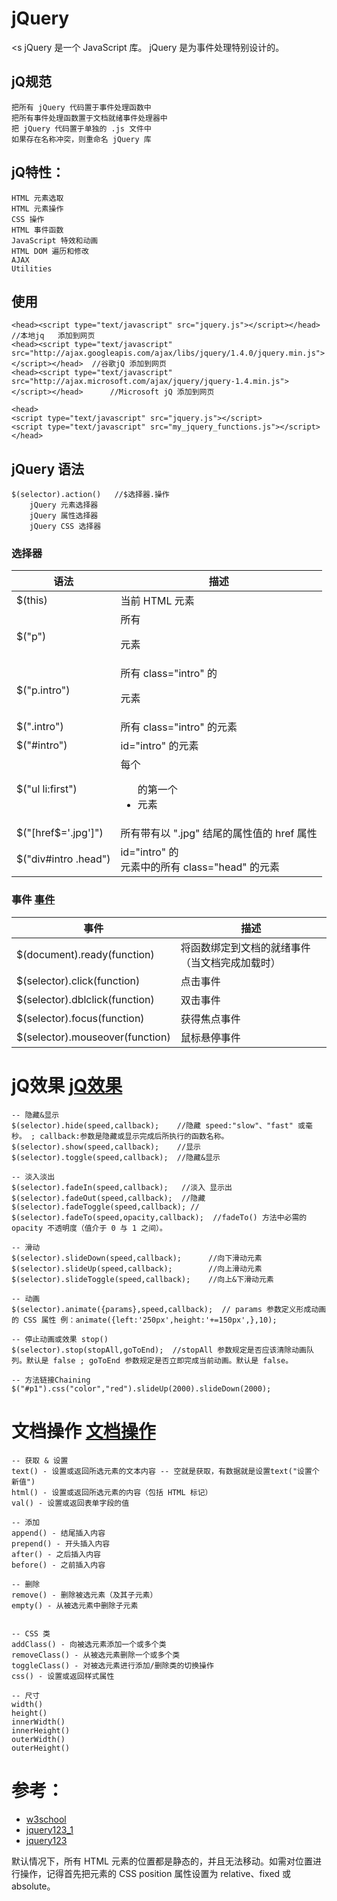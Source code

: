 # jQuery
<s
jQuery 是一个 JavaScript 库。
jQuery 是为事件处理特别设计的。
>

## jQ规范
    把所有 jQuery 代码置于事件处理函数中
    把所有事件处理函数置于文档就绪事件处理器中
    把 jQuery 代码置于单独的 .js 文件中
    如果存在名称冲突，则重命名 jQuery 库

## jQ特性：
    HTML 元素选取
    HTML 元素操作
    CSS 操作
    HTML 事件函数
    JavaScript 特效和动画
    HTML DOM 遍历和修改
    AJAX
    Utilities

## 使用
```
<head><script type="text/javascript" src="jquery.js"></script></head>  //本地jq   添加到网页 
<head><script type="text/javascript" src="http://ajax.googleapis.com/ajax/libs/jquery/1.4.0/jquery.min.js"></script></head>  //谷歌jQ 添加到网页 
<head><script type="text/javascript" src="http://ajax.microsoft.com/ajax/jquery/jquery-1.4.min.js"></script></head>      //Microsoft jQ 添加到网页 

<head>
<script type="text/javascript" src="jquery.js"></script>
<script type="text/javascript" src="my_jquery_functions.js"></script>
</head>

```

## jQuery 语法
```
$(selector).action()   //$选择器.操作
	jQuery 元素选择器 
	jQuery 属性选择器
	jQuery CSS 选择器
```

### 选择器 [](https://www.w3school.com.cn/jquery/jquery_ref_selectors.asp)
语法|描述
---|---
$(this) 	      | 当前 HTML 元素
$("p") 	          | 所有 <p> 元素
$("p.intro") 	  | 所有 class="intro" 的 <p> 元素
$(".intro") 	  | 所有 class="intro" 的元素
$("#intro") 	  | id="intro" 的元素
$("ul li:first")  | 每个 <ul> 的第一个 <li> 元素
$("[href$='.jpg']")    | 所有带有以 ".jpg" 结尾的属性值的 href 属性
$("div#intro .head")   | id="intro" 的 <div> 元素中的所有 class="head" 的元素

### 事件 [事件](https://www.w3school.com.cn/jquery/jquery_ref_events.asp)
事件|描述
---|---
$(document).ready(function) 	| 将函数绑定到文档的就绪事件（当文档完成加载时）
$(selector).click(function) 	| 点击事件
$(selector).dblclick(function) 	| 双击事件
$(selector).focus(function) 	| 获得焦点事件
$(selector).mouseover(function) | 鼠标悬停事件


# jQ效果  [jQ效果](https://www.w3school.com.cn/jquery/jquery_ref_effects.asp)
```
-- 隐藏&显示 
$(selector).hide(speed,callback);    //隐藏 speed:"slow"、"fast" 或毫秒。 ; callback:参数是隐藏或显示完成后所执行的函数名称。
$(selector).show(speed,callback);    //显示
$(selector).toggle(speed,callback);  //隐藏&显示 

-- 淡入淡出
$(selector).fadeIn(speed,callback);   //淡入 显示出
$(selector).fadeOut(speed,callback);  //隐藏
$(selector).fadeToggle(speed,callback); //
$(selector).fadeTo(speed,opacity,callback);  //fadeTo() 方法中必需的 opacity 不透明度（值介于 0 与 1 之间）。

-- 滑动
$(selector).slideDown(speed,callback);      //向下滑动元素
$(selector).slideUp(speed,callback);        //向上滑动元素
$(selector).slideToggle(speed,callback);    //向上&下滑动元素

-- 动画
$(selector).animate({params},speed,callback);  // params 参数定义形成动画的 CSS 属性 例：animate({left:'250px',height:'+=150px',},10);

-- 停止动画或效果 stop()
$(selector).stop(stopAll,goToEnd);  //stopAll 参数规定是否应该清除动画队列。默认是 false ; goToEnd 参数规定是否立即完成当前动画。默认是 false。

-- 方法链接Chaining
$("#p1").css("color","red").slideUp(2000).slideDown(2000); 
```

# 文档操作 [文档操作](https://www.w3school.com.cn/jquery/jquery_ref_manipulation.asp)
```
-- 获取 & 设置
text() - 设置或返回所选元素的文本内容 -- 空就是获取，有数据就是设置text("设置个新值") 
html() - 设置或返回所选元素的内容（包括 HTML 标记）
val() - 设置或返回表单字段的值

-- 添加
append() - 结尾插入内容
prepend() - 开头插入内容
after() - 之后插入内容
before() - 之前插入内容

-- 删除
remove() - 删除被选元素（及其子元素）
empty() - 从被选元素中删除子元素


-- CSS 类
addClass() - 向被选元素添加一个或多个类
removeClass() - 从被选元素删除一个或多个类
toggleClass() - 对被选元素进行添加/删除类的切换操作
css() - 设置或返回样式属性

-- 尺寸
width()
height()
innerWidth()
innerHeight()
outerWidth()
outerHeight()
```



# 参考：

- [w3school](https://www.w3school.com.cn)
- [jquery123_1](http://hemin.cn/jq/)
- [jquery123](https://www.jquery123.com/)




默认情况下，所有 HTML 元素的位置都是静态的，并且无法移动。如需对位置进行操作，记得首先把元素的 CSS position 属性设置为 relative、fixed 或 absolute。








